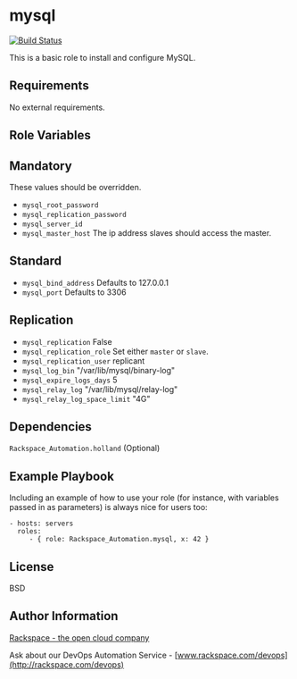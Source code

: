 mysql
========

[![Build Status](https://drone-opsdev.rax.io/github.com/rack-roles/mysql/status.svg?branch=master)](https://drone-opsdev.rax.io/github.com/rack-roles/mysql)

This is a basic role to install and configure MySQL.

Requirements
------------

No external requirements.

Role Variables
--------------

## Mandatory
These values should be overridden.
* `mysql_root_password`
* `mysql_replication_password`
* `mysql_server_id`
* `mysql_master_host` The ip address slaves should access the master.

## Standard
* `mysql_bind_address` Defaults to 127.0.0.1
* `mysql_port` Defaults to 3306

## Replication
* `mysql_replication` False
* `mysql_replication_role` Set either `master` or `slave`.
* `mysql_replication_user` replicant
* `mysql_log_bin` "/var/lib/mysql/binary-log"
* `mysql_expire_logs_days` 5
* `mysql_relay_log` "/var/lib/mysql/relay-log"
* `mysql_relay_log_space_limit` "4G"

Dependencies
------------

`Rackspace_Automation.holland` (Optional)

Example Playbook
-------------------------

Including an example of how to use your role (for instance, with variables passed in as parameters) is always nice for users too:

    - hosts: servers
      roles:
         - { role: Rackspace_Automation.mysql, x: 42 }

License
-------

BSD

Author Information
------------------

[Rackspace - the open cloud company](http://rackspace.com)

Ask about our DevOps Automation Service - [www.rackspace.com/devops](http://rackspace.com/devops)
